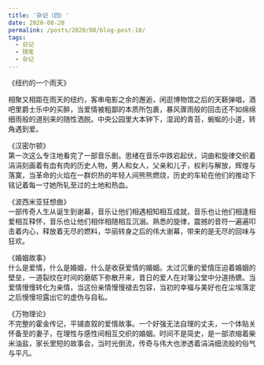 ```yaml
---
title: '杂记（四）'
date: 2020-08-20
permalink: /posts/2020/08/blog-post-18/
tags:
  - 日记
  - 随笔
  - 杂记
---
```


《纽约的一个雨天》

相聚又相距在雨天的纽约，客串电影之余的邂逅，闲逛博物馆之后的天籁弹唱，酒吧里爵士乐中的买醉，当爱情被粗鄙的本质所包裹，暴风骤雨般的回击还不如绵绵细雨般的道别来的随性洒脱。中央公园里大本钟下，湿润的青苔，蜿蜒的小道，转角遇到爱。

《汉密尔顿》\
第一次这么专注地看完了一部音乐剧。思绪在音乐中跌宕起伏，词曲和旋律交织着涓涓刻画着有血有肉的历史人物，男人和女人，父亲和儿子，权利与解放，辉煌与落寞，当革命的火焰在一群炽热的年轻人间熊熊燃烧，历史的车轮在他们的推动下铭记着每一寸她所轧至过的土地和热血。

《波西米亚狂想曲》\
一部传奇人生从诞生到谢幕，音乐让他们相遇相知相互成就，音乐也让他们相逢相爱相互释怀，音乐也让他们相伴相随相互沉溺。熟悉的旋律，震撼的音符一遍遍叩击着内心，释放着无尽的燃料，华丽转身之后的伟大谢幕，带来的是无尽的回味与狂欢。

《婚姻故事》\
什么是爱情，什么是婚姻，什么是收获爱情的婚姻。太过沉重的爱情压迫着婚姻的壁垒，一道裂纹在时间的磨砺下弥散开来，昔日的爱人在对簿公堂中分道扬镳。当爱情慢慢转化为亲情，当这份亲情慢慢褪去包容，当初的幸福与美好也在尘埃落定之后慢慢坦露出它的虚伪与自私。

《万物理论》\
不完整的霍金传记，平铺直叙的爱情故事。一个好强无法自理的丈夫，一个体贴关怀备至的妻子，在理性与感性间相互交织的婚姻。时间不是简史，是一部浓缩着柴米油盐，家长里短的故事会，当时光倒流，传奇与伟大也渗透着涓涓细流般的俗气与平凡。
